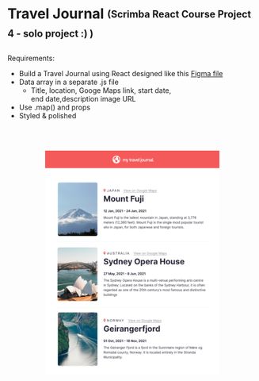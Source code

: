 # Travel Journal <sub><sup>(Scrimba React Course Project 4 - solo project :) )</sup></sub>

Requirements: 
- Build a Travel Journal using React designed like this <a href="https://www.figma.com/file/QG4cOExkdbIbhSfWJhs2gs/Travel-Journal?node-id=0%3A1">Figma file</a>
- Data array in a separate .js file
    - Title, location, Googe Maps link, start date,<br> end date,description image URL
- Use .map() and props
- Styled & polished
<br>
<br>
<p align="center"><img src="src/images/project-thumbnail.png" width="70%"/><p>
